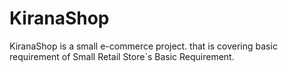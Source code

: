 # KiranaShop
KiranaShop is a small e-commerce project. that is covering basic requirement of Small Retail Store`s Basic Requirement.
